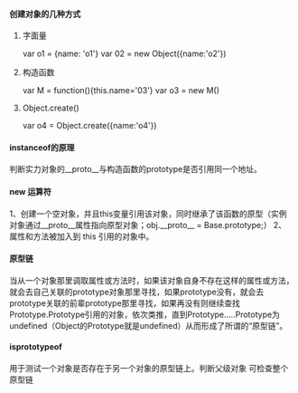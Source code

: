 #### 创建对象的几种方式
1. 字面量

    var o1 = {name: 'o1'}
    var 02 = new Object({name:'o2'})
    
2. 构造函数
    
    var M = function(){this.name='03'}
    var o3 = new M()

3. Object.create()

    var o4 = Object.create({name:'o4'})
    
#### instanceof的原理
判断实力对象的\_\_proto__与构造函数的prototype是否引用同一个地址。

#### new 运算符
1、创建一个空对象，并且this变量引用该对象，同时继承了该函数的原型（实例对象通过\_\_proto\_\_属性指向原型对象；obj.\_\_proto__ = Base.prototype;）
2、属性和方法被加入到 this 引用的对象中。

#### 原型链
当从一个对象那里调取属性或方法时，如果该对象自身不存在这样的属性或方法，就会去自己关联的prototype对象那里寻找，如果prototype没有，就会去prototype关联的前辈prototype那里寻找，如果再没有则继续查找Prototype.Prototype引用的对象，依次类推，直到Prototype.….Prototype为undefined（Object的Prototype就是undefined）从而形成了所谓的“原型链”。

#### isprototypeof
用于测试一个对象是否存在于另一个对象的原型链上。判断父级对象   可检查整个原型链